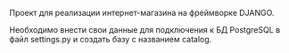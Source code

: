 Проект для реализации интернет-магазина на фреймворке DJANGO.

Необходимо внести свои данные для подключения к БД PostgreSQL в файл settings.py и создать базу с названием catalog.